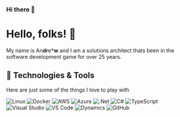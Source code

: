 ### Hi there 👋

<!--
**drwharris/drwharris** is a ✨ _special_ ✨ repository because its `README.md` (this file) appears on your GitHub profile.

Here are some ideas to get you started:

- 🔭 I’m currently working on ...
- 🌱 I’m currently learning ...
- 👯 I’m looking to collaborate on ...
- 🤔 I’m looking for help with ...
- 💬 Ask me about ...
- 📫 How to reach me: ...
- 😄 Pronouns: ...
- ⚡ Fun fact: ...
-->

# Hello, folks! 👋
My name is An***dr***e***w** and I am a solutions architect thats been in the software development game for over 25 years.

## 🔧 Technologies & Tools
Here are just some of the things I love to play with

![Linux](https://img.shields.io/badge/OS-Linux-informational?style=flat&logo=linux&logoColor=white&color=#FCC624)
![Docker](https://img.shields.io/badge/Tools-Docker-informational?style=flat&logo=docker&logoColor=white&color=#2496ED)
![AWS](https://img.shields.io/badge/Platform-AWS-informational?style=flat&logo=amazonaws&logoColor=white&color=#232F3E)
![Azure](https://img.shields.io/badge/Platform-Azure-informational?style=flat&logo=microsoftazure&logoColor=white&color=#0078D4)
![.Net](https://img.shields.io/badge/Tools-.Net-informational?style=flat&logo=dotnet&logoColor=white&color=#512BD4)
![C#](https://img.shields.io/badge/Tools-C%23-informational?style=flat&logo=csharp&logoColor=white&color=#512BD4)
![TypeScript](https://img.shields.io/badge/Tools-TypeScript-informational?style=flat&logo=typescript&logoColor=#3178C6&color=#0B53CE)
![Visual Studio](https://img.shields.io/badge/Tools-Visual%20Studio-informational?style=flat&logo=visualstudio&logoColor=white&color=#5C2D91)
![VS Code](https://img.shields.io/badge/Tools-VS%20Code-informational?style=flat&logo=visualstudiocode&logoColor=white&color=#007ACC)
![Dynamics](https://img.shields.io/badge/Tools-D365-informational?style=flat&logo=dynamics365&logoColor=white&color=#0B53CE)
![GitHub](https://img.shields.io/badge/Tools-GitHub-informational?style=flat&logo=github&logoColor=#181717&color=#0B53CE)
